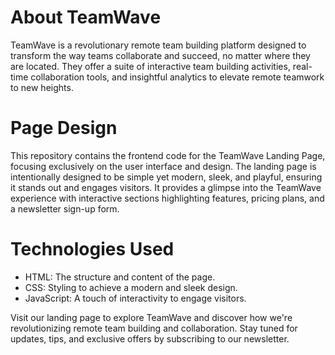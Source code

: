 # About TeamWave
TeamWave is a revolutionary remote team building platform designed to transform the way teams collaborate and succeed, no matter where they are located. They offer a suite of interactive team building activities, real-time collaboration tools, and insightful analytics to elevate remote teamwork to new heights.

# Page Design
This repository contains the frontend code for the TeamWave Landing Page, focusing exclusively on the user interface and design.
The landing page is intentionally designed to be simple yet modern, sleek, and playful, ensuring it stands out and engages visitors. It provides a glimpse into the TeamWave experience with interactive sections highlighting features, pricing plans, and a newsletter sign-up form.

# Technologies Used
- HTML: The structure and content of the page.
- CSS: Styling to achieve a modern and sleek design.
- JavaScript: A touch of interactivity to engage visitors.

Visit our landing page to explore TeamWave and discover how we're revolutionizing remote team building and collaboration. Stay tuned for updates, tips, and exclusive offers by subscribing to our newsletter.
